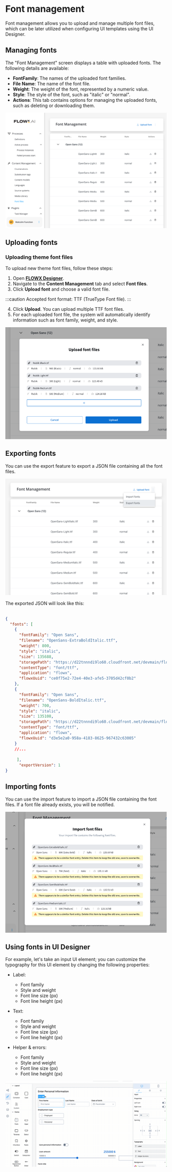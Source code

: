# Font management

Font management allows you to upload and manage multiple font files, which can be later utilized when configuring UI templates using the UI Designer.


## Managing fonts

The "Font Management" screen displays a table with uploaded fonts. The following details are available:

* **FontFamily**: The names of the uploaded font families.
* **File Name**: The name of the font file.
* **Weight**: The weight of the font, represented by a numeric value.
* **Style**: The style of the font, such as "italic" or "normal".
* **Actions**: This tab contains options for managing the uploaded fonts, such as deleting or downloading them.

![](../../../../../release-notes/img/fonts.png)

## Uploading fonts

### Uploading theme font files

To upload new theme font files, follow these steps:

1. Open [**FLOWX Designer**](../../../../terms/flowx-ai-designer).
2. Navigate to the **Content Management** tab and select **Font files**.
3. Click **Upload font** and choose a valid font file.

:::caution
Accepted font format: TTF (TrueType Font file).
:::

4. Click **Upload**. You can upload multiple TTF font files.
5. For each uploaded font file, the system will automatically identify information such as font family, weight, and style.

![](../../../img/fonts-metadata.png)

## Exporting fonts

You can use the export feature to export a JSON file containing all the font files.

![](../../../img/export_fonts.png)

The exported JSON will look like this:

```json

{
  "fonts": [
    {
      "fontFamily": "Open Sans",
      "filename": "OpenSans-ExtraBoldItalic.ttf",
      "weight": 800,
      "style": "italic",
      "size": 135688,
      "storagePath": "https://d22tnnndi9lo60.cloudfront.net/devmain/flowx/fonts-folder/1690383294848_OpenSans-ExtraBoldItalic.ttf",
      "contentType": "font/ttf",
      "application": "flowx",
      "flowxUuid": "ce0f75e2-72e4-40e3-afe5-3705d42cf0b2"
    },
    {
      "fontFamily": "Open Sans",
      "filename": "OpenSans-BoldItalic.ttf",
      "weight": 700,
      "style": "italic",
      "size": 135108,
      "storagePath": "https://d22tnnndi9lo60.cloudfront.net/devmain/flowx/fonts-folder/1690383295987_OpenSans-BoldItalic.ttf",
      "contentType": "font/ttf",
      "application": "flowx",
      "flowxUuid": "d3e5e2a0-958a-4183-8625-967432c63005"
    }
    //...

     ],
      "exportVersion": 1
}

```


## Importing fonts

You can use the import feature to import a JSON file containing the font files. If a font file already exists, you will be notified.

![](../../../img/import_fonts.png)

## Using fonts in UI Designer

For example, let's take an input UI element; you can customize the typography for this UI element by changing the following properties:

* Label:
    * Font family
    * Style and weight
    * Font line size (px)
    * Font line height (px)

* Text:
    * Font family
    * Style and weight
    * Font line size (px)
    * Font line height (px)

* Helper & errors:
    * Font family
    * Style and weight
    * Font line size (px)
    * Font line height (px)


![](../../../img/usinf_fonts.gif)


